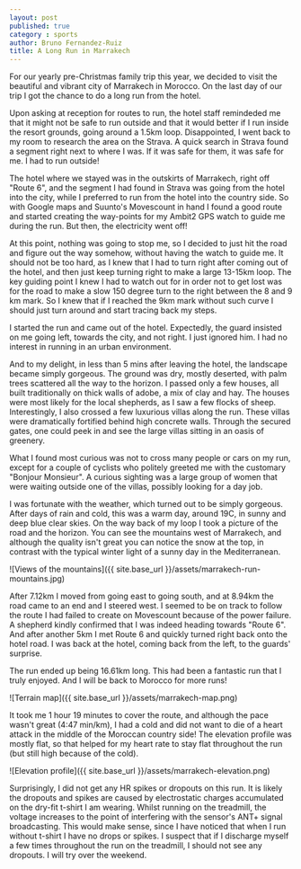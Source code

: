 ```yaml
---
layout: post
published: true
category : sports
author: Bruno Fernandez-Ruiz
title: A Long Run in Marrakech
---
```


For our yearly pre-Christmas family trip this year, we decided to
visit the beautiful and vibrant city of Marrakech in Morocco. On the
last day of our trip I got the chance to do a long run from the hotel.

Upon asking at reception for routes to run, the hotel staff remindeded
me that it might not be safe to run outside and that it would better
if I run inside the resort grounds, going around a 1.5km loop.
Disappointed, I went back to my room to research the area on the
Strava. A quick search in Strava found a segment right next to where I
was. If it was safe for them, it was safe for me. I had to run
outside!

The hotel where we stayed was in the outskirts of Marrakech, right off
"Route 6", and the segment I had found in Strava was going from the
hotel into the city, while I preferred to run from the hotel into the
country side. So with Google maps and Suunto's Movescount in hand I
found a good route and started creating the way-points for my Ambit2
GPS watch to guide me during the run. But then, the electricity went
off!

At this point, nothing was going to stop me, so I decided to just hit
the road and figure out the way somehow, without having the watch to
guide me. It should not be too hard, as I knew that I had to turn
right after coming out of the hotel, and then just keep turning right
to make a large 13-15km loop. The key guiding point I knew I had to
watch out for in order not to get lost was for the road to make a slow
150 degree turn to the right between the 8 and 9 km mark. So I knew
that if I reached the 9km mark without such curve I should just turn
around and start tracing back my steps.

I started the run and came out of the hotel. Expectedly, the guard
insisted on me going left, towards the city, and not right. I just
ignored him. I had no interest in running in an urban environment.

And to my delight, in less than 5 mins after leaving the hotel, the
landscape became simply gorgeous. The ground was dry, mostly deserted,
with palm trees scattered all the way to the horizon. I passed only a
few houses, all built traditionally on thick walls of adobe, a mix of
clay and hay. The houses were most likely for the local shepherds, as
I saw a few flocks of sheep. Interestingly, I also crossed a few
luxurious villas along the run. These villas were dramatically
fortified behind high concrete walls. Through the secured gates, one
could peek in and see the large villas sitting in an oasis of
greenery.

What I found most curious was not to cross many people or cars on my
run, except for a couple of cyclists who politely greeted me with the
customary "Bonjour Monsieur". A curious sighting was a large group of
women that were waiting outside one of the villas, possibly looking
for a day job.

I was fortunate with the weather, which turned out to be simply
gorgeous. After days of rain and cold, this was a warm day, around
19C, in sunny and deep blue clear skies. On the way back of my loop I
took a picture of the road and the horizon. You can see the mountains
west of Marrakech, and although the quality isn't great you can notice
the snow at the top, in contrast with the typical winter light of a
sunny day in the Mediterranean.

![Views of the mountains]({{ site.base_url }}/assets/marrakech-run-mountains.jpg)

After 7.12km I moved from going east to going south, and at 8.94km the
road came to an end and I steered west. I seemed to be on track to
follow the route I had failed to create on Movescount because of the
power failure. A shepherd kindly confirmed that I was indeed heading
towards "Route 6". And after another 5km I met Route 6 and quickly
turned right back onto the hotel road. I was back at the hotel, coming
back from the left, to the guards' surprise.

The run ended up being 16.61km long. This had been a fantastic run
that I truly enjoyed. And I will be back to Morocco for more runs!

![Terrain map]({{ site.base_url }}/assets/marrakech-map.png)

It took me 1 hour 19 minutes to cover the route, and although the pace
wasn't great (4:47 min/km), I had a cold and did not want to die of a
heart attack in the middle of the Moroccan country side! The elevation
profile was mostly flat, so that helped for my heart rate to stay flat
throughout the run (but still high because of the cold).

![Elevation profile]({{ site.base_url }}/assets/marrakech-elevation.png)

Surprisingly, I did not get any HR spikes or dropouts on this run. It
is likely the dropouts and spikes are caused by electrostatic charges
accumulated on the dry-fit t-shirt I am wearing. Whilst running on the
treadmill, the voltage increases to the point of interfering with the
sensor's ANT+ signal broadcasting. This would make sense, since I have
noticed that when I run without t-shirt I have no drops or spikes. I
suspect that if I discharge myself a few times throughout the run on
the treadmill, I should not see any dropouts. I will try over the
weekend.
